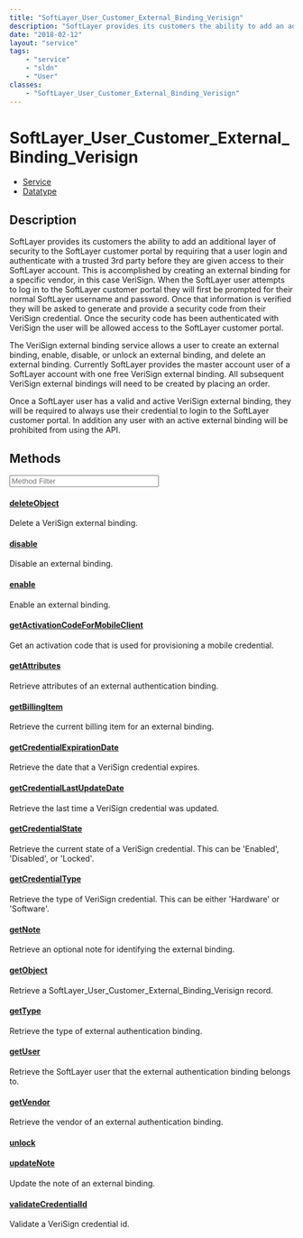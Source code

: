 ```yaml
---
title: "SoftLayer_User_Customer_External_Binding_Verisign"
description: "SoftLayer provides its customers the ability to add an additional layer of security to the SoftLayer customer portal by... "
date: "2018-02-12"
layout: "service"
tags:
    - "service"
    - "sldn"
    - "User"
classes:
    - "SoftLayer_User_Customer_External_Binding_Verisign"
---
```

# SoftLayer_User_Customer_External_Binding_Verisign
<div id='service-datatype'>
    <ul id='sldn-reference-tabs'>
    <li id='service'> <a href='/reference/services/SoftLayer_User_Customer_External_Binding_Verisign' >Service</a></li>    <li id='datatype'> <a href='/reference/datatypes/SoftLayer_User_Customer_External_Binding_Verisign' >Datatype</a></li>
    </ul>
</div>

## Description
SoftLayer provides its customers the ability to add an additional layer of security to the SoftLayer customer portal by requiring that a user login and authenticate with a trusted 3rd party before they are given access to their SoftLayer account.  This is accomplished by creating an external binding for a specific vendor, in this case VeriSign.  When the SoftLayer user attempts to log in to the SoftLayer customer portal they will first be prompted for their normal SoftLayer username and password.  Once that information is verified they will be asked to generate and provide a security code from their VeriSign credential. Once the security code has been authenticated with VeriSign the user will be allowed access to the SoftLayer customer portal. 

The VeriSign external binding service allows a user to create an external binding, enable, disable, or unlock an external binding, and delete an external binding. Currently SoftLayer provides the master account user of a SoftLayer account with one free VeriSign external binding. All subsequent VeriSign external bindings will need to be created by placing an order. 

Once a SoftLayer user has a valid and active VeriSign external binding, they will be required to always use their credential to login to the SoftLayer customer portal.  In addition any user with an active external binding will be prohibited from using the API. 



        
<div id="properties" class="content service-content">

## Methods

<div class="view-filters">
    <div class="clearfix">
        <div class="search-input-box">
            <input placeholder="Method Filter" onkeyup="titleSearch(inputId='edit-combine', divId='method-div', elementClass='method-row')" 
                type="text" id="edit-combine" value="" size="30" maxlength="128" class="form-text">
        </div>
    </div>
</div>

<div id="method-div">

<div class="method-row">

#### [deleteObject](/reference/services/SoftLayer_User_Customer_External_Binding_Verisign/deleteObject)
Delete a VeriSign external binding.
</div>

<div class="method-row">

#### [disable](/reference/services/SoftLayer_User_Customer_External_Binding_Verisign/disable)
Disable an external binding.
</div>

<div class="method-row">

#### [enable](/reference/services/SoftLayer_User_Customer_External_Binding_Verisign/enable)
Enable an external binding.
</div>

<div class="method-row">

#### [getActivationCodeForMobileClient](/reference/services/SoftLayer_User_Customer_External_Binding_Verisign/getActivationCodeForMobileClient)
Get an activation code that is used for provisioning a mobile credential.
</div>

<div class="method-row">

#### [getAttributes](/reference/services/SoftLayer_User_Customer_External_Binding_Verisign/getAttributes)
Retrieve attributes of an external authentication binding.
</div>

<div class="method-row">

#### [getBillingItem](/reference/services/SoftLayer_User_Customer_External_Binding_Verisign/getBillingItem)
Retrieve the current billing item for an external binding.
</div>

<div class="method-row">

#### [getCredentialExpirationDate](/reference/services/SoftLayer_User_Customer_External_Binding_Verisign/getCredentialExpirationDate)
Retrieve the date that a VeriSign credential expires.
</div>

<div class="method-row">

#### [getCredentialLastUpdateDate](/reference/services/SoftLayer_User_Customer_External_Binding_Verisign/getCredentialLastUpdateDate)
Retrieve the last time a VeriSign credential was updated.
</div>

<div class="method-row">

#### [getCredentialState](/reference/services/SoftLayer_User_Customer_External_Binding_Verisign/getCredentialState)
Retrieve the current state of a VeriSign credential. This can be 'Enabled', 'Disabled', or 'Locked'.
</div>

<div class="method-row">

#### [getCredentialType](/reference/services/SoftLayer_User_Customer_External_Binding_Verisign/getCredentialType)
Retrieve the type of VeriSign credential. This can be either 'Hardware' or 'Software'.
</div>

<div class="method-row">

#### [getNote](/reference/services/SoftLayer_User_Customer_External_Binding_Verisign/getNote)
Retrieve an optional note for identifying the external binding.
</div>

<div class="method-row">

#### [getObject](/reference/services/SoftLayer_User_Customer_External_Binding_Verisign/getObject)
Retrieve a SoftLayer_User_Customer_External_Binding_Verisign record.
</div>

<div class="method-row">

#### [getType](/reference/services/SoftLayer_User_Customer_External_Binding_Verisign/getType)
Retrieve the type of external authentication binding.
</div>

<div class="method-row">

#### [getUser](/reference/services/SoftLayer_User_Customer_External_Binding_Verisign/getUser)
Retrieve the SoftLayer user that the external authentication binding belongs to.
</div>

<div class="method-row">

#### [getVendor](/reference/services/SoftLayer_User_Customer_External_Binding_Verisign/getVendor)
Retrieve the vendor of an external authentication binding.
</div>

<div class="method-row">

#### [unlock](/reference/services/SoftLayer_User_Customer_External_Binding_Verisign/unlock)

</div>

<div class="method-row">

#### [updateNote](/reference/services/SoftLayer_User_Customer_External_Binding_Verisign/updateNote)
Update the note of an external binding.
</div>

<div class="method-row">

#### [validateCredentialId](/reference/services/SoftLayer_User_Customer_External_Binding_Verisign/validateCredentialId)
Validate a VeriSign credential id.
</div>
</div>

</div>

